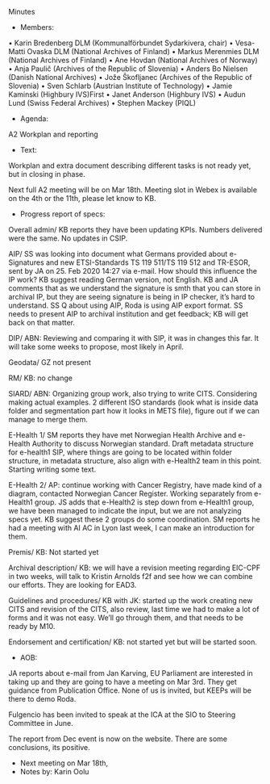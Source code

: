 Minutes

- Members:

•	Karin Bredenberg DLM (Kommunalförbundet Sydarkivera, chair)
•	Vesa-Matti Ovaska DLM (National Archives of Finland)
•	Markus Merenmies DLM (National Archives of Finland)
•	Ane Hovdan (National Archives of Norway)
•	Anja Paulič (Archives of the Republic of Slovenia) 
•	Anders Bo Nielsen (Danish National Archives)
•	Jože Škofljanec (Archives of the Republic of Slovenia)
•	Sven Schlarb (Austrian Institute of Technology)
•	Jamie Kaminski (Highbury IVS)First 
•	Janet Anderson (Highbury IVS)
•	Audun Lund (Swiss Federal Archives)
•	Stephen Mackey (PIQL)

- Agenda: 

A2 Workplan and reporting 

- Text:

Workplan and extra document describing different tasks is not ready yet, but in closing in phase. 

Next full A2 meeting will be on Mar 18th. Meeting slot in Webex is available on the 4th or the 11th, please let know to KB.

- Progress report of specs:

Overall admin/ KB reports they have been updating KPIs. Numbers delivered were the same. No updates in CSIP.

AIP/ SS was looking into document what Germans provided about e-Signatures and new ETSI-Standards TS 119 511/TS 119 512 and TR-ESOR, sent by JA on 25. Feb 2020 14:27 via e-mail. How should this influence the IP work? KB suggest reading German version, not English. KB and JA comments that as we understand the signature is smth that you can store in archival IP, but they are seeing signature is being in IP checker, it’s hard to understand. SS Q about using AIP, Roda is using AIP export format. SS needs to present AIP to archival institution and get feedback; KB will get back on that matter. 

DIP/ ABN: Reviewing and comparing it with SIP, it was in changes this far. It will take some weeks to propose, most likely in April. 

Geodata/ GZ not present

RM/ KB: no change

SIARD/ ABN: Organizing group work, also trying to write CITS. Considering making actual examples. 2 different ISO standards (look what is inside data folder and segmentation part how it looks in METS file), figure out if we can manage to merge them.

E-Health 1/ SM reports they have met Norwegian Health Archive and e-Health Authority to discuss Norwegian standard. Draft metadata structure for e-health1 SIP, where things are going to be located within folder structure, in metadata structure, also align with e-Health2 team in this point. Starting writing some text.   

E-Health 2/ AP: continue working with Cancer Registry, have made kind of a diagram, contacted Norwegian Cancer Register. Working separately from e-Health1 group. JS adds that e-Health2 is step down from e-Health1 group, we have been managed to indicate the input, but we are not analyzing specs yet. KB suggest these 2 groups do some coordination. 
SM reports he had a meeting with AI AC in Lyon last week, I can make an introduction for them.  

Premis/ KB: Not started yet

Archival description/ KB: we will have a revision meeting regarding EIC-CPF in two weeks, will talk to Kristin Arnolds f2f and see how we can combine our efforts. They are looking for EAD3. 

Guidelines and procedures/ KB with JK: started up the work creating new CITS and revision of the CITS, also review, last time we had to make a lot of forms and it was not easy. We’ll go through them, and that needs to be ready by M10. 

Endorsement and certification/ KB: not started yet but will be started soon. 

- AOB:

JA reports about e-mail from Jan Karving, EU Parliament are interested in taking up and they are going to have a meeting on Mar 3rd. They get guidance from Publication Office. None of us is invited, but KEEPs will be there to demo Roda. 

Fulgencio has been invited to speak at the ICA at the SIO to Steering Committee in June. 

The report from Dec event is now on the website. There are some conclusions, its positive. 

- Next meeting on Mar 18th, 
- Notes by: Karin Oolu
